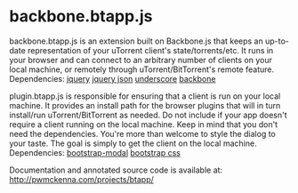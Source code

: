 # backbone.btapp.js #
backbone.btapp.js is an extension built on Backbone.js that keeps an up-to-date representation of your uTorrent client's state/torrents/etc. It runs in your browser and can connect to an arbitrary number of clients on your local machine, or remotely through uTorrent/BitTorrent's remote feature.
Dependencies:
	[jquery](http://jquery.com/ "jquery")
	[jquery json](http://code.google.com/p/jquery-json/ "jquery json")
	[underscore](http://documentcloud.github.com/underscore/ "underscore")
	[backbone](http://documentcloud.github.com/backbone/ "backbone")

plugin.btapp.js is responsible for ensuring that a client is run on your local machine. It provides an install path for the browser plugins that will in turn install/run uTorrent/BitTorrent as needed. Do not include if your app doesn't require a client running on the local machine. Keep in mind that you don't need the dependencies. You're more than welcome to style the dialog to your taste. The goal is simply to get the client on the local machine.
Dependencies: 
	[bootstrap-modal](http://twitter.github.com/bootstrap/javascript.html#modal "bootstrap modal")
	[bootstrap css](http://twitter.github.com/bootstrap/1.4.0/bootstrap.min.css "bootstrap css")

Documentation and annotated source code is available at:
http://pwmckenna.com/projects/btapp/